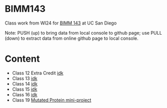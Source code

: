 # BIMM143
Class work from WI24 for [BIMM 143](https://bioboot.github.io/bimm143_W24/) at UC San Diego

Note: PUSH (up) to bring data from local console to github page; use PULL (down) to extract data from online github page to local console.

# Content

- Class 12 Extra Credit [idk]()
- Class 13 [idk]()
- Class 14 [idk]()
- Class 15 [idk]()
- Class 16 [idk]()
- Class 19 [Mutated Protein mini-project](file:///C:/Users/camer/OneDrive/Documents/BIMM%20143/BIMM143_Lab19.pdf)
